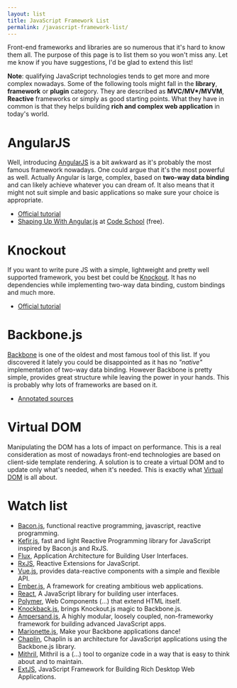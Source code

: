 ```yaml
---
layout: list
title: JavaScript Framework List
permalink: /javascript-framework-list/
---
```


Front-end frameworks and libraries are so numerous that it's hard to know them all.
The purpose of this page is to list them so you won't miss any.
Let me know if you have suggestions, I'd be glad to extend this list!

**Note**: qualifying JavaScript technologies tends to get more and more complex nowadays.
Some of the following tools might fall in the **library**, **framework** or **plugin** category.
They are described as **MVC/MV\*/MVVM**, **Reactive** frameworks or simply as good starting points.
What they have in common is that they helps building **rich and complex web application** in today's world.



# AngularJS

Well, introducing [AngularJS](https://angularjs.org/) is a bit awkward as it's probably the most famous framework nowadays.
One could argue that it's the most powerful as well.
Actually Angular is large, complex, based on **two-way data binding** and can likely achieve whatever you can dream of.
It also means that it might not suit simple and basic applications so make sure your choice is appropriate.

* [Official tutorial](https://docs.angularjs.org/tutorial/step_00)
* [Shaping Up With Angular.js](https://www.codeschool.com/courses/shaping-up-with-angular-js) at [Code School](https://www.codeschool.com/) (free).



# Knockout

If you want to write pure JS with a simple, lightweight and pretty well supported framework, you best bet could be [Knockout](http://knockoutjs.com/).
It has no dependencies while implementing two-way data binding, custom bindings and much more.

* [Official tutorial](http://learn.knockoutjs.com/)



# Backbone.js

[Backbone](http://backbonejs.org/) is one of the oldest and most famous tool of this list.
If you discovered it lately you could be disappointed as it has no _"native"_ implementation of two-way data binding.
However Backbone is pretty simple, provides great structure while leaving the power in your hands.
This is probably why lots of frameworks are based on it.

* [Annotated sources](http://backbonejs.org/docs/backbone.html)



# Virtual DOM

Manipulating the DOM has a lots of impact on performance.
This is a real consideration as most of nowadays front-end technologies are based on client-side template rendering.
A solution is to create a virtual DOM and to update only what's needed, when it's needed.
This is exactly what [Virtual DOM](https://github.com/Matt-Esch/virtual-dom) is all about.



# Watch list

* [Bacon.js](http://baconjs.github.io/), functional reactive programming, javascript, reactive programming.
* [Kefir.js](http://pozadi.github.io/kefir/), fast and light Reactive Programming library for JavaScript inspired by Bacon.js and RxJS.
* [Flux](http://facebook.github.io/flux/), Application Architecture for Building User Interfaces.
* [RxJS](http://reactive-extensions.github.io/RxJS/), Reactive Extensions for JavaScript.
* [Vue.js](http://vuejs.org/), provides data-reactive components with a simple and flexible API.
* [Ember.js](http://emberjs.com/), A framework for creating ambitious web applications.
* [React](http://facebook.github.io/react/), A JavaScript library for building user interfaces.
* [Polymer](https://www.polymer-project.org/), Web Components (...) that extend HTML itself.
* [Knockback.js](http://kmalakoff.github.io/knockback/), brings Knockout.js magic to Backbone.js.
* [Ampersand.js](http://ampersandjs.com/), A highly modular, loosely coupled, non-frameworky framework for building advanced JavaScript apps.
* [Marionette.js](http://marionettejs.com/), Make your Backbone applications dance!
* [Chaplin](http://chaplinjs.org/), Chaplin is an architecture for JavaScript applications using the Backbone.js library.
* [Mithril](http://lhorie.github.io/mithril/), Mithril is a (...) tool to organize code in a way that is easy to think about and to maintain.
* [ExtJS](http://www.sencha.com/products/extjs/), JavaScript Framework for Building Rich Desktop Web Applications.